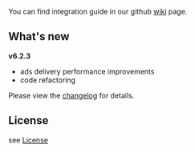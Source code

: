 You can find integration guide in our github [wiki](https://github.com/loopme/loopme-ios-sdk/wiki) page.

## What's new ##
**v6.2.3**

- ads delivery performance improvements
- code refactoring

Please view the [changelog](CHANGELOG.md) for details.

## License ##

see [License](LICENSE.md)
